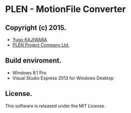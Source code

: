 PLEN - MotionFile Converter
================================================================================
Copyright (c) 2015.
---
- [Yugo KAJIWARA](https://github.com/musubi05)
- [PLEN Project Company Ltd.](http://plen.jp)

Build enviroment.
---
- Windows 8.1 Pro
- Visual Studio Express 2013 for Windows Desktop

License.
---
This software is released under the MIT License.